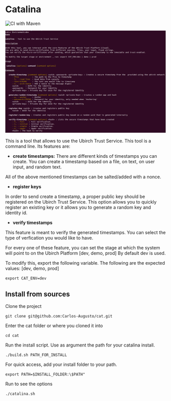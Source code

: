 # Catalina

![CI with Maven](https://github.com/Carlos-Augusto/cat/workflows/CI%20with%20Maven/badge.svg)

![Commands](images/commandsWithDesc.png)

This is a tool that allows to use the Ubirch Trust Service. This tool is a command line.
Its features are:

* **create timestamps:** There are different kinds of timestamps you can create. You can create a timestamp based
on a file, on text, on user input, and random text.

All of the above mentioned timestamps can be salted/added with a nonce.

* **register keys**

In order to send create a timestamp, a proper public key should be registered on the Ubirch Trust Service.
This option allows you to quickly register an existing key or it allows you to generate a random key and 
identity id.

* **verify timestamps**

This feature is meant to verify the generated timestamps. You can select the type of verfication 
you would like to have. 

For every one of these feature, you can set the stage at which the system will point to on the Ubirch Platform [dev, demo, prod]
By default dev is used. 

To modify this, export the following variable. The following are the expected values: [dev, demo, prod]

```
export CAT_ENV=dev 
```

## Install from sources

Clone the project
```
git clone git@github.com:Carlos-Augusto/cat.git 
```

Enter the cat folder or where you cloned it into
```
cd cat 
```

Run the install script. Use as argument the path for your catalina install.
```
./build.sh PATH_FOR_INSTALL
```

For quick access, add your install folder to your path.
```
export PATH=$INSTALL_FOLDER:\$PATH"
```

Run to see the options
```
./catalina.sh
```
